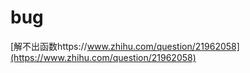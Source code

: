 # bug






[解不出函数https://www.zhihu.com/question/21962058](https://www.zhihu.com/question/21962058)




